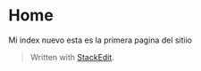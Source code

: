 
# Home

Mi index nuevo
esta es la primera pagina del sitiio 



> Written with [StackEdit](https://stackedit.io/).
<!--stackedit_data:
eyJoaXN0b3J5IjpbMTA4NTA3Mjk5OSwtMTY2MTY3NTIwNywtOT
I5NDY0NDA4LDQ4OTkyODE2OSwtNzc1ODg0MzYyXX0=
-->